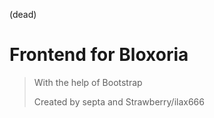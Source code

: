 (dead)
# Frontend for Bloxoria

> With the help of Bootstrap
>
> Created by septa and Strawberry/ilax666

